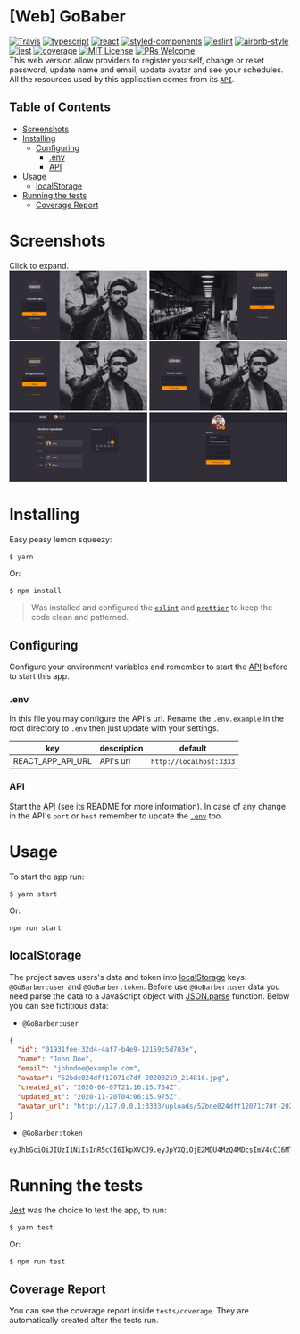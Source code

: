 # [Web] GoBaber
[![Travis](https://img.shields.io/travis/com/DiegoVictor/gobarber-web?logo=travis&style=flat-square)](https://app.travis-ci.com/github/DiegoVictor/gobarber-web)
[![typescript](https://img.shields.io/badge/typescript-4.2.4-3178c6?style=flat-square&logo=typescript)](https://www.typescriptlang.org/)
[![react](https://img.shields.io/badge/reactjs-16.14.0-61dafb?style=flat-square&logo=react)](https://reactjs.org/)
[![styled-components](https://img.shields.io/badge/styled_components-5.2.1-db7b86?style=flat-square&logo=styled-components)](https://styled-components.com/)
[![eslint](https://img.shields.io/badge/eslint-6.8.0-4b32c3?style=flat-square&logo=eslint)](https://eslint.org/)
[![airbnb-style](https://flat.badgen.net/badge/style-guide/airbnb/ff5a5f?icon=airbnb)](https://github.com/airbnb/javascript)
[![jest](https://img.shields.io/badge/jest-24.9.0-brightgreen?style=flat-square&logo=jest)](https://jestjs.io/)
[![coverage](https://img.shields.io/codecov/c/gh/DiegoVictor/gobarber-web?logo=codecov&style=flat-square)](https://codecov.io/gh/DiegoVictor/gobarber-web)
[![MIT License](https://img.shields.io/badge/license-MIT-green?style=flat-square)](https://github.com/DiegoVictor/gobarber-web/blob/master/LICENSE)
[![PRs Welcome](https://img.shields.io/badge/PRs-welcome-brightgreen.svg?style=flat-square)](http://makeapullrequest.com)<br>
This web version allow providers to register yourself, change or reset password, update name and email, update avatar and see your schedules. All the resources used by this application comes from its [`API`](https://github.com/DiegoVictor/gobarber-api).

## Table of Contents
* [Screenshots](#screenshots)
* [Installing](#installing)
  * [Configuring](#configuring)
    * [.env](#env)
    * [API](#api)
* [Usage](#usage)
  * [localStorage](#localstorage)
* [Running the tests](#running-the-tests)
  * [Coverage Report](#coverage-report)

# Screenshots
Click to expand.<br>
<img src="https://raw.githubusercontent.com/DiegoVictor/gobarber-web/master/screenshots/login.png" width="49%"/>
<img src="https://raw.githubusercontent.com/DiegoVictor/gobarber-web/master/screenshots/signup.png" width="49%"/>
<img src="https://raw.githubusercontent.com/DiegoVictor/gobarber-web/master/screenshots/forgot.png" width="49%"/>
<img src="https://raw.githubusercontent.com/DiegoVictor/gobarber-web/master/screenshots/reset.png" width="49%"/>
<img src="https://raw.githubusercontent.com/DiegoVictor/gobarber-web/master/screenshots/dashboard.png" width="49%"/>
<img src="https://raw.githubusercontent.com/DiegoVictor/gobarber-web/master/screenshots/profile.png" width="49%"/>

# Installing
Easy peasy lemon squeezy:
```
$ yarn
```
Or:
```
$ npm install
```
> Was installed and configured the [`eslint`](https://eslint.org/) and [`prettier`](https://prettier.io/) to keep the code clean and patterned.

## Configuring
Configure your environment variables and remember to start the [API](https://github.com/DiegoVictor/gobarber-api) before to start this app.

### .env
In this file you may configure the API's url. Rename the `.env.example` in the root directory to `.env` then just update with your settings.

key|description|default
---|---|---
REACT_APP_API_URL|API's url|`http://localhost:3333`

### API
Start the [API](https://github.com/DiegoVictor/gobarber-api) (see its README for more information). In case of any change in the API's `port` or `host` remember to update the [`.env`](#env) too.

# Usage
To start the app run:
```
$ yarn start
```
Or:
```
npm run start
```

## localStorage
The project saves users's data and token into [localStorage](https://developer.mozilla.org/en-US/docs/Web/API/Window/localStorage) keys: `@GoBarber:user` and `@GoBarber:token`. Before use `@GoBarber:user` data you need parse the data to a JavaScript object with [JSON.parse](https://developer.mozilla.org/en-US/docs/Web/JavaScript/Reference/Global_Objects/JSON/parse) function. Below you can see fictitious data:

* `@GoBarber:user`
```json
{
  "id": "01931fee-32d4-4af7-b4e9-12159c5d703e",
  "name": "John Doe",
  "email": "johndoe@example.com",
  "avatar": "52bde824dff12071c7df-20200219_214816.jpg",
  "created_at": "2020-06-07T21:16:15.754Z",
  "updated_at": "2020-11-20T04:06:15.975Z",
  "avatar_url": "http://127.0.0.1:3333/uploads/52bde824dff12071c7df-20200219_214816.jpg"
}
```

* `@GoBarber:token`
```
eyJhbGciOiJIUzI1NiIsInR5cCI6IkpXVCJ9.eyJpYXQiOjE2MDU4MzQ4MDcsImV4cCI6MTYwNTkyMTIwNywic3ViIjoiMDE5MzFmZWUtMzJkNC00YWY3LWI0ZTktMTIxNTljNWQ3MDNlIn0.uzMK3TufipdyIrKxqakOhJtNF3VH7zkHPAfjTUae2q8
```

# Running the tests
[Jest](https://jestjs.io) was the choice to test the app, to run:
```
$ yarn test
```
Or:
```
$ npm run test
```

## Coverage Report
You can see the coverage report inside `tests/coverage`. They are automatically created after the tests run.
